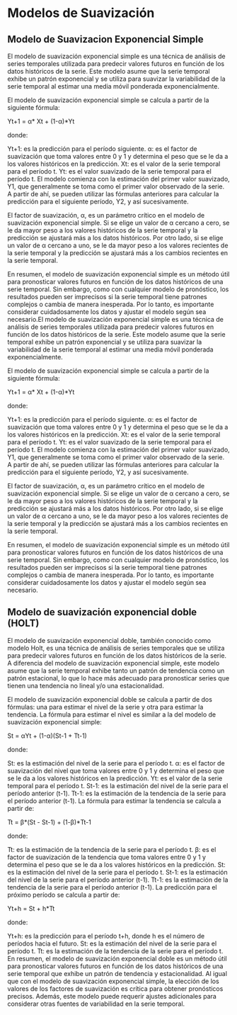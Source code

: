 # Modelos de Suavización 

## Modelo de Suavizacion Exponencial Simple

El modelo de suavización exponencial simple es una técnica de análisis de series temporales utilizada para predecir valores futuros en función de los datos históricos de la serie. Este modelo asume que la serie temporal exhibe un patrón exponencial y se utiliza para suavizar la variabilidad de la serie temporal al estimar una media móvil ponderada exponencialmente.

El modelo de suavización exponencial simple se calcula a partir de la siguiente fórmula:

Yt+1 = α* Xt + (1-α)*Yt

donde:

Yt+1: es la predicción para el período siguiente.
α: es el factor de suavización que toma valores entre 0 y 1 y determina el peso que se le da a los valores históricos en la predicción.
Xt: es el valor de la serie temporal para el período t.
Yt: es el valor suavizado de la serie temporal para el período t.
El modelo comienza con la estimación del primer valor suavizado, Y1, que generalmente se toma como el primer valor observado de la serie. A partir de ahí, se pueden utilizar las fórmulas anteriores para calcular la predicción para el siguiente período, Y2, y así sucesivamente.

El factor de suavización, α, es un parámetro crítico en el modelo de suavización exponencial simple. Si se elige un valor de α cercano a cero, se le da mayor peso a los valores históricos de la serie temporal y la predicción se ajustará más a los datos históricos. Por otro lado, si se elige un valor de α cercano a uno, se le da mayor peso a los valores recientes de la serie temporal y la predicción se ajustará más a los cambios recientes en la serie temporal.

En resumen, el modelo de suavización exponencial simple es un método útil para pronosticar valores futuros en función de los datos históricos de una serie temporal. Sin embargo, como con cualquier modelo de pronóstico, los resultados pueden ser imprecisos si la serie temporal tiene patrones complejos o cambia de manera inesperada. Por lo tanto, es importante considerar cuidadosamente los datos y ajustar el modelo según sea necesario.El modelo de suavización exponencial simple es una técnica de análisis de series temporales utilizada para predecir valores futuros en función de los datos históricos de la serie. Este modelo asume que la serie temporal exhibe un patrón exponencial y se utiliza para suavizar la variabilidad de la serie temporal al estimar una media móvil ponderada exponencialmente.

El modelo de suavización exponencial simple se calcula a partir de la siguiente fórmula:

Yt+1 = α* Xt + (1-α)*Yt

donde:

Yt+1: es la predicción para el período siguiente.
α: es el factor de suavización que toma valores entre 0 y 1 y determina el peso que se le da a los valores históricos en la predicción.
Xt: es el valor de la serie temporal para el período t.
Yt: es el valor suavizado de la serie temporal para el período t.
El modelo comienza con la estimación del primer valor suavizado, Y1, que generalmente se toma como el primer valor observado de la serie. A partir de ahí, se pueden utilizar las fórmulas anteriores para calcular la predicción para el siguiente período, Y2, y así sucesivamente.

El factor de suavización, α, es un parámetro crítico en el modelo de suavización exponencial simple. Si se elige un valor de α cercano a cero, se le da mayor peso a los valores históricos de la serie temporal y la predicción se ajustará más a los datos históricos. Por otro lado, si se elige un valor de α cercano a uno, se le da mayor peso a los valores recientes de la serie temporal y la predicción se ajustará más a los cambios recientes en la serie temporal.

En resumen, el modelo de suavización exponencial simple es un método útil para pronosticar valores futuros en función de los datos históricos de una serie temporal. Sin embargo, como con cualquier modelo de pronóstico, los resultados pueden ser imprecisos si la serie temporal tiene patrones complejos o cambia de manera inesperada. Por lo tanto, es importante considerar cuidadosamente los datos y ajustar el modelo según sea necesario.


## Modelo de suavización exponencial doble (HOLT)

El modelo de suavización exponencial doble, también conocido como modelo Holt, es una técnica de análisis de series temporales que se utiliza para predecir valores futuros en función de los datos históricos de la serie. A diferencia del modelo de suavización exponencial simple, este modelo asume que la serie temporal exhibe tanto un patrón de tendencia como un patrón estacional, lo que lo hace más adecuado para pronosticar series que tienen una tendencia no lineal y/o una estacionalidad.

El modelo de suavización exponencial doble se calcula a partir de dos fórmulas: una para estimar el nivel de la serie y otra para estimar la tendencia. La fórmula para estimar el nivel es similar a la del modelo de suavización exponencial simple:

St = αYt + (1-α)(St-1 + Tt-1)

donde:

St: es la estimación del nivel de la serie para el período t.
α: es el factor de suavización del nivel que toma valores entre 0 y 1 y determina el peso que se le da a los valores históricos en la predicción.
Yt: es el valor de la serie temporal para el período t.
St-1: es la estimación del nivel de la serie para el período anterior (t-1).
Tt-1: es la estimación de la tendencia de la serie para el período anterior (t-1).
La fórmula para estimar la tendencia se calcula a partir de:

Tt = β*(St - St-1) + (1-β)*Tt-1

donde:

Tt: es la estimación de la tendencia de la serie para el período t.
β: es el factor de suavización de la tendencia que toma valores entre 0 y 1 y determina el peso que se le da a los valores históricos en la predicción.
St: es la estimación del nivel de la serie para el período t.
St-1: es la estimación del nivel de la serie para el período anterior (t-1).
Tt-1: es la estimación de la tendencia de la serie para el período anterior (t-1).
La predicción para el próximo período se calcula a partir de:

Yt+h = St + h*Tt

donde:

Yt+h: es la predicción para el período t+h, donde h es el número de períodos hacia el futuro.
St: es la estimación del nivel de la serie para el período t.
Tt: es la estimación de la tendencia de la serie para el período t.
En resumen, el modelo de suavización exponencial doble es un método útil para pronosticar valores futuros en función de los datos históricos de una serie temporal que exhibe un patrón de tendencia y estacionalidad. Al igual que con el modelo de suavización exponencial simple, la elección de los valores de los factores de suavización es crítica para obtener pronósticos precisos. Además, este modelo puede requerir ajustes adicionales para considerar otras fuentes de variabilidad en la serie temporal.

